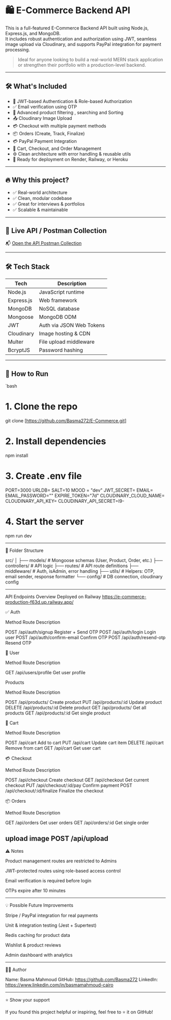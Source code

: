 # 🛍 E-Commerce Backend API

This is a full-featured E-Commerce Backend API built using Node.js, Express.js, and MongoDB.  
It includes robust authentication and authorization using JWT, seamless image upload via Cloudinary, and supports PayPal integration for payment processing.

> Ideal for anyone looking to build a real-world MERN stack application or strengthen their portfolio with a production-level backend.

---

## 🛠 What's Included

- 🔐 JWT-based Authentication & Role-based Authorization
- ✅ Email verification using OTP
- 🧾 Advanced product filtering , searching  and Sorting 
- 📤 Cloudinary Image Upload
- 💳 Checkout with multiple payment methods
- 📦 Orders (Create, Track, Finalize)
- 💳 PayPal Payment Integration  
- 🛒 Cart, Checkout, and Order Management
- ⚙️ Clean architecture with error handling & reusable utils
- 🚀 Ready for deployment on Render, Railway, or Heroku

---

## 🔥 Why this project?

- ✅ Real-world architecture
- ✅ Clean, modular codebase
- ✅ Great for interviews & portfolios
- ✅ Scalable & maintainable

---

## 🔗 Live API / Postman Collection

📬 [Open the API Postman Collection](https://www.postman.com/navigation-candidate-47200479/workspace/e-commerce-api-collection/collection/39800840-426d7026-b2c6-4a8d-b497-d5c84d652974?action=share&source=copy-link&creator=39800840)

---

## 🛠 Tech Stack

| Tech        | Description                      |
|-------------|----------------------------------|
| Node.js     | JavaScript runtime               |
| Express.js  | Web framework                    |
| MongoDB     | NoSQL database                   |
| Mongoose    | MongoDB ODM                      |
| JWT         | Auth via JSON Web Tokens         |
| Cloudinary  | Image hosting & CDN              |
| Multer      | File upload middleware           |
| BcryptJS    | Password hashing                 |

---

## 🧪 How to Run

`bash

# 1. Clone the repo
git clone [https://github.com/Basma272/E-Commerce.git]

# 2. Install dependencies
npm install

# 3. Create .env file

PORT=3000
URLDB=
SALT=10
MOOD = "dev"
JWT_SECRET=
EMAIL= 
EMAIL_PASSWORD=""
EXPIRE_TOKEN="7d"
CLOUDINARY_CLOUD_NAME=
CLOUDINARY_API_KEY=
CLOUDINARY_API_SECRET=I9-

# 4. Start the server
npm run dev


---

📁 Folder Structure

src/
│
├── models/         # Mongoose schemas (User, Product, Order, etc.)
├── controllers/    # API logic
├── routes/         # API route definitions
├── middleware/     # Auth, isAdmin, error handling
├── utils/          # Helpers: OTP, email sender, response formatter
└── config/         # DB connection, cloudinary config


---

 API Endpoints Overview
 Deployed on Railway
 https://e-commerce-production-f63d.up.railway.app/

✅ Auth

Method Route Description

POST /api/auth/signup Register + Send OTP
POST /api/auth/login Login user
POST /api/auth/confirm-email Confirm OTP
POST /api/auth/resend-otp Resend OTP


👤 User

Method Route Description

GET /api/users/profile Get user profile


 Products

Method Route Description

POST /api/products/ Create product
PUT /api/products/:id Update product
DELETE /api/products/:id Delete product
GET /api/products/ Get all products
GET /api/products/:id Get single product


🛒 Cart

Method Route Description

POST /api/cart Add to cart
PUT /api/cart Update cart item
DELETE /api/cart Remove from cart
GET /api/cart Get user cart


💳 Checkout

Method Route Description

POST /api/checkout Create checkout
GET /api/checkout Get current checkout
PUT /api/checkout/:id/pay Confirm payment
POST /api/checkout/:id/finalize Finalize the checkout


📦 Orders

Method Route Description

GET /api/orders Get user orders
GET /api/orders/:id Get single order


upload image
POST /api/upload
---

⚠️ Notes

Product management routes are restricted to Admins

JWT-protected routes using role-based access control

Email verification is required before login

OTPs expire after 10 minutes



---

💡 Possible Future Improvements

Stripe / PayPal integration for real payments

Unit & integration testing (Jest + Supertest)

Redis caching for product data

Wishlist & product reviews

Admin dashboard with analytics



---

👩‍💻 Author

Name: Basma Mahmoud
GitHub: https://github.com/Basma272
LinkedIn: https://www.linkedin.com/in/basmamahmoud-cairo


---

⭐️ Show your support

If you found this project helpful or inspiring, feel free to ⭐️ it on GitHub!
